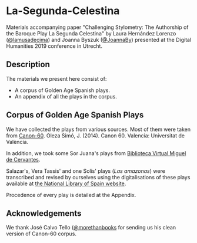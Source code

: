 # La-Segunda-Celestina
Materials accompanying paper "Challenging Stylometry: The Authorship of the Baroque Play La Segunda Celestina" by Laura Hernández Lorenzo ([@lamusadecima](www.github.com/lamusadecima)) and Joanna Byszuk ([@JoannaBy](www.github.com/JoannaBy)) presented at the Digital Humanities 2019 conference in Utrecht. 

## Description
The materials we present here consist of:
* A corpus of Golden Age Spanish plays.
* An appendix of all the plays in the corpus.

## Corpus of Golden Age Spanish Plays
We have collected the plays from various sources. Most of them were taken from [Canon-60](https://tc12.uv.es/?page_id=3626). Oleza Simó, J. (2014). Canon 60. Valencia: Universitat de València. 

In addition, we took some Sor Juana's plays from [Biblioteca Virtual Miguel de Cervantes](www.cervantesvirtual.com). 

Salazar's, Vera Tassis' and one Solís' plays (*Las amazonas*) were transcribed and revised by ourselves using the digitalisations of these plays available at [the National Library of Spain website](www.bne.es). 

Procedence of every play is detailed at the Appendix. 

## Acknowledgements

We thank José Calvo Tello ([@morethanbooks](www.github.com/morethanbooks) for sending us his clean version of Canon-60 corpus.
